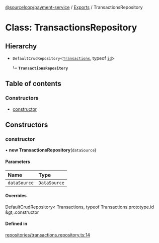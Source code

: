 [@sourceloop/payment-service](../README.md) / [Exports](../modules.md) / TransactionsRepository

# Class: TransactionsRepository

## Hierarchy

- `DefaultCrudRepository`<[`Transactions`](Transactions.md), typeof [`id`](Transactions.md#id)\>

  ↳ **`TransactionsRepository`**

## Table of contents

### Constructors

- [constructor](TransactionsRepository.md#constructor)

## Constructors

### constructor

• **new TransactionsRepository**(`dataSource`)

#### Parameters

| Name | Type |
| :------ | :------ |
| `dataSource` | `DataSource` |

#### Overrides

DefaultCrudRepository&lt;
  Transactions,
  typeof Transactions.prototype.id
\&gt;.constructor

#### Defined in

[repositories/transactions.repository.ts:14](https://github.com/sourcefuse/loopback4-microservice-catalog/blob/77bb890a2/services/payment-service/src/repositories/transactions.repository.ts#L14)

